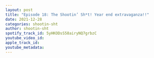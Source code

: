 ```yaml
---
layout: post
title: "Episode 18: The Shootin’ Sh*t! Year end extravaganza!!"
date: 2021-12-28
categories: shootin-sht
author: shootin-sht
spotify_track_id: 5yHKODsS58airyNQ7grbzC
youtube_video_id: 
apple_track_id: 
youtube_metadata: 
---
```

